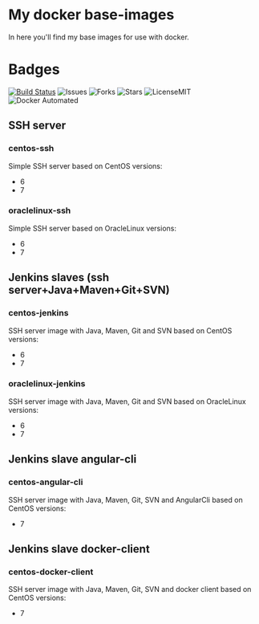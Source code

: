 # My docker base-images
In here you'll find my base images for use with docker.

# Badges

[![Build Status](https://travis-ci.org/tramasoli-docker/base-images.svg?branch=master)](https://travis-ci.org/tramasoli-docker/base-images)
![Issues](https://img.shields.io/github/issues/tramasoli-docker/base-images.svg)
![Forks](https://img.shields.io/github/forks/tramasoli-docker/base-images.svg)
![Stars](https://img.shields.io/github/stars/tramasoli-docker/base-images.svg)
![LicenseMIT](https://img.shields.io/badge/license-MIT-blue.svg)
![Docker Automated](https://img.shields.io/docker/automated/tramasoli/base-images.svg)

## SSH server
### centos-ssh

Simple SSH server based on CentOS versions:
* 6
* 7

### oraclelinux-ssh

Simple SSH server based on OracleLinux versions:
* 6
* 7

## Jenkins slaves (ssh server+Java+Maven+Git+SVN)
### centos-jenkins

SSH server image with Java, Maven, Git and SVN based on CentOS versions:
* 6
* 7

### oraclelinux-jenkins

SSH server image with Java, Maven, Git and SVN based on OracleLinux versions:
* 6
* 7

## Jenkins slave angular-cli
### centos-angular-cli

SSH server image with Java, Maven, Git, SVN and AngularCli based on CentOS versions:
* 7

## Jenkins slave docker-client
### centos-docker-client

SSH server image with Java, Maven, Git, SVN and docker client based on CentOS versions:
* 7
